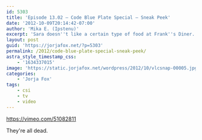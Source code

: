 ```yaml
---
id: 5303
title: 'Episode 13.02 — Code Blue Plate Special — Sneak Peek'
date: '2012-10-09T20:14:42-07:00'
author: 'Mika E. (Ipstenu)'
excerpt: 'Sara doesn''t like a certain type of food at Frank''s Diner.'
layout: post
guid: 'https://jorjafox.net/?p=5303'
permalink: /2012/code-blue-plate-special-sneak-peek/
astra_style_timestamp_css:
    - '1634337015'
image: 'https://static.jorjafox.net/wordpress/2012/10/vlcsnap-00005.jpg'
categories:
    - 'Jorja Fox'
tags:
    - csi
    - tv
    - video
---
```


https://vimeo.com/51082811

They're all dead.
